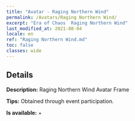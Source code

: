 ```yaml
---
title: "Avatar - Raging Northern Wind"
permalink: /Avatars/Raging Northern Wind/
excerpt: "Era of Chaos  Raging Northern Wind"
last_modified_at: 2021-08-04
locale: en
ref: "Raging Northern Wind.md"
toc: false
classes: wide
---
```

## Details

 **Description:** Raging Northern Wind Avatar Frame 

 **Tips:** Obtained through event participation. 

 **Is available:**  + 

